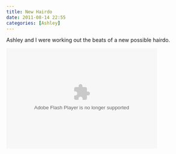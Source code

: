 ```yaml
---
title: New Hairdo
date: 2011-08-14 22:55
categories: [Ashley]
---
```

<p>Ashley and I were working out the beats of a new possible hairdo.</p>  <p><embed type="application/x-shockwave-flash" src="https://picasaweb.google.com/s/c/bin/slideshow.swf" width="400" height="267" flashvars="host=picasaweb.google.com&amp;hl=en_US&amp;feat=flashalbum&amp;RGB=0x000000&amp;feed=https%3A%2F%2Fpicasaweb.google.com%2Fdata%2Ffeed%2Fapi%2Fuser%2Fwyseguys%2Falbumid%2F5661364589293830209%3Falt%3Drss%26kind%3Dphoto%26authkey%3DGv1sRgCIuelM6h-961RA%26hl%3Den_US" pluginspage="http://www.macromedia.com/go/getflashplayer" /></p>

